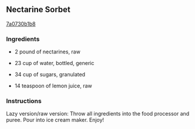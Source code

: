 ## Nectarine Sorbet

[7a0730b1b8](http://www.food.com/recipe/nectarine-sorbet-321629)

### Ingredients

 - 2 pound of nectarines, raw

 - 23 cup of water, bottled, generic

 - 34 cup of sugars, granulated

 - 14 teaspoon of lemon juice, raw

### Instructions

Lazy version/raw version: Throw all ingredients into the food processor and puree. Pour into ice cream maker. Enjoy!